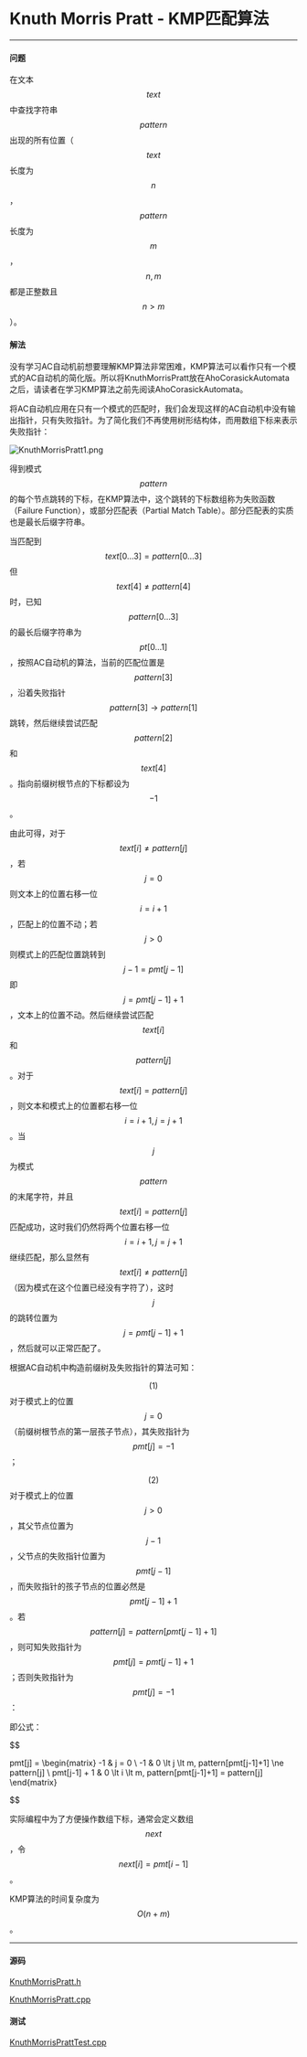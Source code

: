 <script type="text/javascript" src="https://cdnjs.cloudflare.com/ajax/libs/mathjax/2.7.1/MathJax.js?config=TeX-AMS-MML_HTMLorMML"></script>

# Knuth Morris Pratt - KMP匹配算法

--------

#### 问题

在文本$$ text $$中查找字符串$$ pattern $$出现的所有位置（$$ text $$长度为$$ n $$，$$ pattern $$长度为$$ m $$，$$ n, m $$都是正整数且$$ n \gt m $$）。

#### 解法

没有学习AC自动机前想要理解KMP算法非常困难，KMP算法可以看作只有一个模式的AC自动机的简化版。所以将KnuthMorrisPratt放在AhoCorasickAutomata之后，请读者在学习KMP算法之前先阅读AhoCorasickAutomata。

将AC自动机应用在只有一个模式的匹配时，我们会发现这样的AC自动机中没有输出指针，只有失败指针。为了简化我们不再使用树形结构体，而用数组下标来表示失败指针：

![KnuthMorrisPratt1.png](../res/KnuthMorrisPratt1.png)

得到模式$$ pattern $$的每个节点跳转的下标，在KMP算法中，这个跳转的下标数组称为失败函数（Failure Function），或部分匹配表（Partial Match Table）。部分匹配表的实质也是最长后缀字符串。

当匹配到$$ text[0 \dots 3] = pattern[0 \dots 3] $$但$$ text[4] \ne pattern[4] $$时，已知$$ pattern[0 \dots 3] $$的最长后缀字符串为$$ pt[0 \dots 1] $$，按照AC自动机的算法，当前的匹配位置是$$ pattern[3] $$，沿着失败指针$$ pattern[3] \rightarrow pattern[1] $$跳转，然后继续尝试匹配$$ pattern[2] $$和$$ text[4] $$。指向前缀树根节点的下标都设为$$ -1 $$。

由此可得，对于$$ text[i] \ne pattern[j] $$，若$$ j = 0 $$则文本上的位置右移一位$$ i = i + 1 $$，匹配上的位置不动；若$$ j \gt 0 $$则模式上的匹配位置跳转到$$ j - 1 = pmt[j - 1] $$即$$ j = pmt[j - 1] + 1 $$，文本上的位置不动。然后继续尝试匹配$$ text[i] $$和$$ pattern[j] $$。对于$$ text[i] = pattern[j] $$，则文本和模式上的位置都右移一位$$ i = i + 1, j = j + 1 $$。当$$ j $$为模式$$ pattern $$的末尾字符，并且$$ text[i] = pattern[j] $$匹配成功，这时我们仍然将两个位置右移一位$$ i = i + 1, j = j + 1 $$继续匹配，那么显然有$$ text[i] \ne pattern[j] $$（因为模式在这个位置已经没有字符了），这时$$ j $$的跳转位置为$$ j = pmt[j-1] + 1 $$，然后就可以正常匹配了。

根据AC自动机中构造前缀树及失败指针的算法可知：

$$ (1) $$ 对于模式上的位置$$ j = 0 $$（前缀树根节点的第一层孩子节点），其失败指针为$$ pmt[j] = -1 $$；

$$ (2) $$ 对于模式上的位置$$ j \gt 0 $$，其父节点位置为$$ j - 1 $$，父节点的失败指针位置为$$ pmt[j-1] $$，而失败指针的孩子节点的位置必然是$$ pmt[j-1] + 1 $$。若$$ pattern[j] = pattern[pmt[j-1] + 1] $$，则可知失败指针为$$ pmt[j] = pmt[j-1] + 1 $$；否则失败指针为$$ pmt[j] = -1 $$：

即公式：

$$

pmt[j] =
\begin{matrix}
-1       &   j = 0   \\
-1       &   0 \lt j \lt m, pattern[pmt[j-1]+1] \ne pattern[j]   \\
pmt[j-1] + 1 &  0 \lt i \lt m, pattern[pmt[j-1]+1] = pattern[j]
\end{matrix}

$$

实际编程中为了方便操作数组下标，通常会定义数组$$ next $$，令$$ next[i] = pmt[i-1] $$。

KMP算法的时间复杂度为$$ O(n + m) $$。

--------

#### 源码

[KnuthMorrisPratt.h](https://github.com/linrongbin16/Way-to-Algorithm/blob/master/src/TextMatch/KnuthMorrisPratt.h)

[KnuthMorrisPratt.cpp](https://github.com/linrongbin16/Way-to-Algorithm/blob/master/src/TextMatch/KnuthMorrisPratt.cpp)

#### 测试

[KnuthMorrisPrattTest.cpp](https://github.com/linrongbin16/Way-to-Algorithm/blob/master/src/TextMatch/KnuthMorrisPrattTest.cpp)
